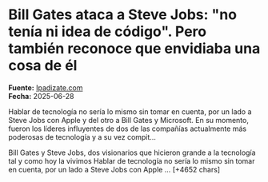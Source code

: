 # Bill Gates ataca a Steve Jobs: "no tenía ni idea de código". Pero también reconoce que envidiaba una cosa de él

**Fuente:** [Ipadizate.com](https://ipadizate.com/apple/bill-gates-ataca-a-steve-jobs-no-tenia-ni-idea-de-codigo-pero-tambien-reconoce-que-envidiaba-una-cosa-de-el)  
**Fecha:** 2025-06-28

Hablar de tecnología no sería lo mismo sin tomar en cuenta, por un lado a Steve Jobs con Apple y del otro a Bill Gates y Microsoft. En su momento, fueron los líderes influyentes de dos de las compañías actualmente más poderosas de tecnología y a su vez compit…

Bill Gates y Steve Jobs, dos visionarios que hicieron grande a la tecnología tal y como hoy la vivimos
Hablar de tecnología no sería lo mismo sin tomar en cuenta, por un lado a Steve Jobs con Apple … [+4652 chars]
